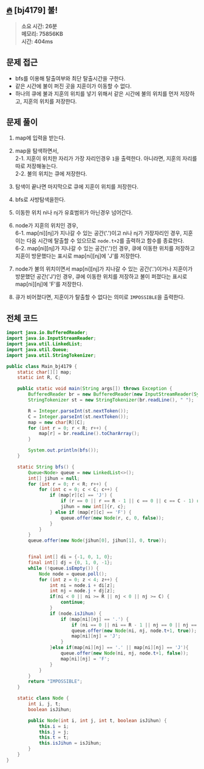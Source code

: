 ## [🔥](https://www.acmicpc.net/problem/4179) [bj4179] 불!

> **소요 시간: 26분<br>
> 메모리: 75856KB<br>
> 시간: 404ms**

## 문제 접근

- bfs를 이용해 탈출여부와 최단 탈출시간을 구한다.
- 같은 시간에 불이 퍼진 곳을 지훈이가 이동할 수 없다.
- 하나의 큐에 불과 지훈의 위치를 넣기 위해서 같은 시간에 불의 위치를 먼저 저장하고, 지훈의 위치를 저장한다.

## 문제 풀이

1. map에 입력을 받는다.

2. map을 탐색하면서,<br>
   2-1. 지훈이 위치한 자리가 가장 자리인경우 `1`을 출력한다. 아니라면, 지훈의 자리를 따로 저장해놓는다.<br>
   2-2. 불의 위치는 큐에 저장한다.<br>

3. 탐색이 끝나면 마지막으로 큐에 지훈이 위치를 저장한다.

4. bfs로 사방탐색을한다.

5. 이동한 위치 ni나 nj가 유효범위가 아닌경우 넘어간다.

6. node가 지훈의 위치인 경우,<br>
   6-1. map[ni][nj]가 지나갈 수 있는 공간('.')이고 ni나 nj가 가장자리인 경우, 지훈이는 다음 시간에 탈출할 수 있으므로 `node.t+2`를 출력하고 함수를 종료한다.<br>
   6-2. map[ni][nj]가 지나갈 수 있는 공간('.')인 경우, 큐에 이동한 위치를 저장하고 지훈이 방문했다는 표시로 map[ni][nj]에 'J'를 저장한다.<br>

7. node가 불의 위치이면서 map[ni][nj]가 지나갈 수 있는 공간('.')이거나 지훈이가 방문했던 공간('J')인 경우, 큐에 이동한 위치를 저장하고 불이 퍼졌다는 표시로 map[ni][nj]에 'F'를 저장한다.

8. 큐가 비어졌다면, 지훈이가 탈출할 수 없다는 의미로 `IMPOSSIBLE`을 출력한다.

## 전체 코드

```java
import java.io.BufferedReader;
import java.io.InputStreamReader;
import java.util.LinkedList;
import java.util.Queue;
import java.util.StringTokenizer;

public class Main_bj4179 {
    static char[][] map;
    static int R, C;

    public static void main(String args[]) throws Exception {
        BufferedReader br = new BufferedReader(new InputStreamReader(System.in));
        StringTokenizer st = new StringTokenizer(br.readLine(), " ");

        R = Integer.parseInt(st.nextToken());
        C = Integer.parseInt(st.nextToken());
        map = new char[R][C];
        for (int r = 0; r < R; r++) {
            map[r] = br.readLine().toCharArray();
        }

        System.out.println(bfs());
    }

    static String bfs() {
        Queue<Node> queue = new LinkedList<>();
        int[] jihun = null;
        for (int r = 0; r < R; r++) {
            for (int c = 0; c < C; c++) {
                if (map[r][c] == 'J') {
                    if (r == 0 || r == R - 1 || c == 0 || c == C - 1) return String.valueOf(1);
                    jihun = new int[]{r, c};
                } else if (map[r][c] == 'F') {
                    queue.offer(new Node(r, c, 0, false));
                }
            }
        }
        queue.offer(new Node(jihun[0], jihun[1], 0, true));


        final int[] di = {-1, 0, 1, 0};
        final int[] dj = {0, 1, 0, -1};
        while (!queue.isEmpty()) {
            Node node = queue.poll();
            for (int z = 0; z < 4; z++) {
                int ni = node.i + di[z];
                int nj = node.j + dj[z];
                if(ni < 0 || ni >= R || nj < 0 || nj >= C) {
                    continue;
                }
                if (node.isJihun) {
                    if (map[ni][nj] == '.') {
                        if (ni == 0 || ni == R - 1 || nj == 0 || nj == C - 1) return String.valueOf(node.t + 2);
                        queue.offer(new Node(ni, nj, node.t+1, true));
                        map[ni][nj] = 'J';
                    }
                }else if(map[ni][nj] == '.' || map[ni][nj] == 'J'){
                    queue.offer(new Node(ni, nj, node.t+1, false));
                    map[ni][nj] = 'F';
                }
            }
        }
        return "IMPOSSIBLE";
    }

    static class Node {
        int i, j, t;
        boolean isJihun;

        public Node(int i, int j, int t, boolean isJihun) {
            this.i = i;
            this.j = j;
            this.t = t;
            this.isJihun = isJihun;
        }
    }
}
```

